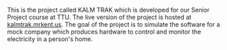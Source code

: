 This is the project called KALM TRAK which is developed for our Senior Project course at TTU. The live version of the project is hosted at [kalmtrak.mrkent.us][proj url]. The goal of the project is to simulate the software for a mock company which produces hardware to control and monitor the electricity in a person's home.

[proj url]: http://kalmtrak.mrkentu.us
	"KALM TRAK"